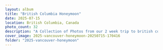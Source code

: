 ```yaml
---
layout: album
title: "British Columbia Honeymoon"
date: 2025-07-15
location: British Columbia, Canada
photo_count: 32
description: "A Collection of Photos from our 2 week trip to british columbia"
cover_image: 2025-vancouver-honeymoon-20250715-170416
folder: "2025-vancouver-honeymoon"
---
```


